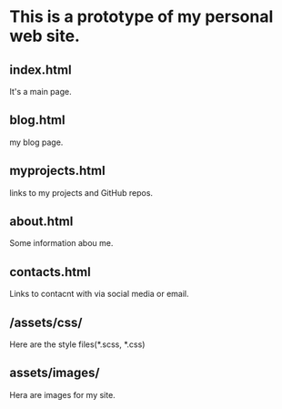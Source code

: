 # This is a prototype of my personal web site.

## index.html

It's a main page.

## blog.html

my blog page.

## myprojects.html

links to my projects and GitHub repos.

## about.html

Some information abou me.

## contacts.html

Links to contacnt with via social media or email.

## /assets/css/

Here are the style files(*.scss, *.css)

## assets/images/

Hera are images for my site.